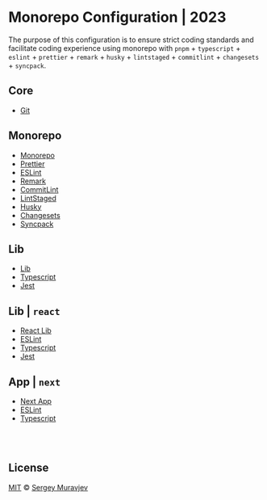 # Monorepo Configuration | 2023

The purpose of this configuration is to ensure strict coding standards and facilitate coding experience using monorepo with `pnpm` + `typescript` + `eslint` + `prettier` + `remark` + `husky` + `lintstaged` + `commitlint` + `changesets` + `syncpack`.

## Core

- [Git](/docs/core/git.md)

## Monorepo

- [Monorepo](docs/packages/monorepo.md)
- [Prettier](/packages/prettier/README.md)
- [ESLint](/packages/eslint-ts/README.md)
- [Remark](/packages/remark/README.md)
- [CommitLint](/packages/commitlint/README.md)
- [LintStaged](/docs/tools/lint-staged.md)
- [Husky](/docs/tools/husky.md)
- [Changesets](docs/tools/changesets.md)
- [Syncpack](/packages/syncpack/README.md)

## Lib

- [Lib](/docs/packages/lib.md)
- [Typescript](/packages/ts/README.md)
- [Jest](/packages/jest-ts/README.md)

## Lib | `react`

- [React Lib](/docs/packages/lib-react.md)
- [ESLint](/packages/eslint-ts-react/README.md)
- [Typescript](/packages/ts-react/README.md)
- [Jest](/packages/jest-ts-react/README.md)

## App | `next`

- [Next App](/docs/packages/app-next.md)
- [ESLint](/packages/eslint-ts-next/README.md)
- [Typescript](/packages/ts-next/README.md)

<br>

<br>

## License

[MIT](LICENSE) © [Sergey Muravjev](https://github.com/muravjev)

